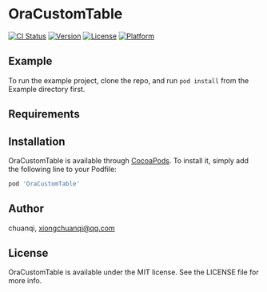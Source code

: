 # OraCustomTable

[![CI Status](https://img.shields.io/travis/chuanqi/OraCustomTable.svg?style=flat)](https://travis-ci.org/chuanqi/OraCustomTable)
[![Version](https://img.shields.io/cocoapods/v/OraCustomTable.svg?style=flat)](https://cocoapods.org/pods/OraCustomTable)
[![License](https://img.shields.io/cocoapods/l/OraCustomTable.svg?style=flat)](https://cocoapods.org/pods/OraCustomTable)
[![Platform](https://img.shields.io/cocoapods/p/OraCustomTable.svg?style=flat)](https://cocoapods.org/pods/OraCustomTable)

## Example

To run the example project, clone the repo, and run `pod install` from the Example directory first.

## Requirements

## Installation

OraCustomTable is available through [CocoaPods](https://cocoapods.org). To install
it, simply add the following line to your Podfile:

```ruby
pod 'OraCustomTable'
```

## Author

chuanqi, xiongchuanqi@qq.com

## License

OraCustomTable is available under the MIT license. See the LICENSE file for more info.
